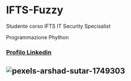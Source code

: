 # IFTS-Fuzzy
Studente corso IFTS IT Security Specisalist 

Programmazione Phython
### [Profilo Linkedin](https://www.linkedin.com/in/antonio-perrella-36447818b/)
## ![pexels-arshad-sutar-1749303](https://user-images.githubusercontent.com/107850290/174819202-9ff53928-d973-49c3-aa1d-7bab80b274fb.jpg)

